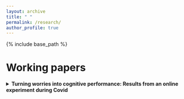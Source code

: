 ```yaml
---
layout: archive
title: " "
permalink: /research/
author_profile: true
---
```



{% include base_path %}

Working papers
======
<details>
<summary> <strong> Turning worries into cognitive performance: Results from an online experiment during Covid </strong> </summary> 
  
<i>Joint with [Timothée Demont](https://sites.google.com/site/timotheedemont/home) and [Eva Raiber](https://sites.google.com/view/evaraiber/home).</i> 

<strong>Abstract:</strong> Worrisome topics, such as climate change, economic crises, or the Covid-19 pandemic, are increasingly present and pervasive due to digital media and social networks. Do such worries affect cognitive performance? The effect of a distressing topic might be very different depending on whether people have the scope and means to cope with the consequences. It can also differ by how performance is rewarded, for instance, if is there a goal that people can focus on. In an online experiment during the Covid-19 pandemic, we test how the cognitive performance of university students responds to topics discussing (i) current mental health issues related to social restrictions or (ii) future labor market uncertainties linked to the economic contraction. Moreover, we study how the response is affected by a performance goal by conditioning payout on reaching a minimum level. We find that the labor market topic increases cognitive performance when performance is motivated by a goal. Conversely, there is no such effect after the mental health topic. We even find a weak negative effect among those mentally vulnerable when payout is not based on reaching a goal. The positive effect is driven by students with larger financial and social resources, pointing at an inequality-widening mechanism. 


Media coverage:  La Marseillaise 


Funded by [ANR](https://anr.fr/Projet-ANR-21-CO14-0009) and [AMSE](https://www.amse-aixmarseille.fr/en)

</details>
